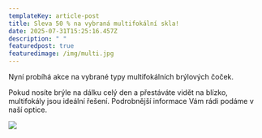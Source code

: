 ```yaml
---
templateKey: article-post
title: Sleva 50 % na vybraná multifokální skla!
date: 2025-07-31T15:25:16.457Z
description: " "
featuredpost: true
featuredimage: /img/multi.jpg
---
```

Nyní probíhá akce na vybrané typy multifokálních brýlových čoček. 

Pokud nosíte brýle na dálku celý den a přestáváte vidět na blízko, multifokály jsou ideální řešení. Podrobnější informace Vám rádi podáme v naší optice.

![](/img/akce-multi.png)